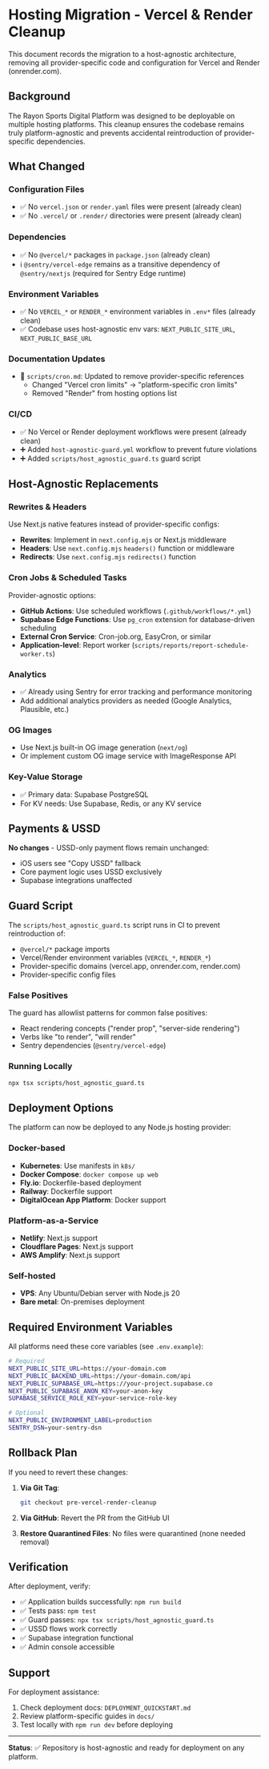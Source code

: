 # Hosting Migration - Vercel & Render Cleanup

This document records the migration to a host-agnostic architecture, removing all provider-specific code and configuration for Vercel and Render (onrender.com).

## Background

The Rayon Sports Digital Platform was designed to be deployable on multiple hosting platforms. This cleanup ensures the codebase remains truly platform-agnostic and prevents accidental reintroduction of provider-specific dependencies.

## What Changed

### Configuration Files
- ✅ No `vercel.json` or `render.yaml` files were present (already clean)
- ✅ No `.vercel/` or `.render/` directories were present (already clean)

### Dependencies
- ✅ No `@vercel/*` packages in `package.json` (already clean)
- ℹ️ `@sentry/vercel-edge` remains as a transitive dependency of `@sentry/nextjs` (required for Sentry Edge runtime)

### Environment Variables
- ✅ No `VERCEL_*` or `RENDER_*` environment variables in `.env*` files (already clean)
- ✅ Codebase uses host-agnostic env vars: `NEXT_PUBLIC_SITE_URL`, `NEXT_PUBLIC_BASE_URL`

### Documentation Updates
- 📝 `scripts/cron.md`: Updated to remove provider-specific references
  - Changed "Vercel cron limits" → "platform-specific cron limits"
  - Removed "Render" from hosting options list

### CI/CD
- ✅ No Vercel or Render deployment workflows were present (already clean)
- ➕ Added `host-agnostic-guard.yml` workflow to prevent future violations
- ➕ Added `scripts/host_agnostic_guard.ts` guard script

## Host-Agnostic Replacements

### Rewrites & Headers
Use Next.js native features instead of provider-specific configs:
- **Rewrites**: Implement in `next.config.mjs` or Next.js middleware
- **Headers**: Use `next.config.mjs` `headers()` function or middleware
- **Redirects**: Use `next.config.mjs` `redirects()` function

### Cron Jobs & Scheduled Tasks
Provider-agnostic options:
- **GitHub Actions**: Use scheduled workflows (`.github/workflows/*.yml`)
- **Supabase Edge Functions**: Use `pg_cron` extension for database-driven scheduling
- **External Cron Service**: Cron-job.org, EasyCron, or similar
- **Application-level**: Report worker (`scripts/reports/report-schedule-worker.ts`)

### Analytics
- ✅ Already using Sentry for error tracking and performance monitoring
- Add additional analytics providers as needed (Google Analytics, Plausible, etc.)

### OG Images
- Use Next.js built-in OG image generation (`next/og`)
- Or implement custom OG image service with ImageResponse API

### Key-Value Storage
- ✅ Primary data: Supabase PostgreSQL
- For KV needs: Use Supabase, Redis, or any KV service

## Payments & USSD

**No changes** - USSD-only payment flows remain unchanged:
- iOS users see "Copy USSD" fallback
- Core payment logic uses USSD exclusively
- Supabase integrations unaffected

## Guard Script

The `scripts/host_agnostic_guard.ts` script runs in CI to prevent reintroduction of:
- `@vercel/*` package imports
- Vercel/Render environment variables (`VERCEL_*`, `RENDER_*`)
- Provider-specific domains (vercel.app, onrender.com, render.com)
- Provider-specific config files

### False Positives
The guard has allowlist patterns for common false positives:
- React rendering concepts ("render prop", "server-side rendering")
- Verbs like "to render", "will render"
- Sentry dependencies (`@sentry/vercel-edge`)

### Running Locally
```bash
npx tsx scripts/host_agnostic_guard.ts
```

## Deployment Options

The platform can now be deployed to any Node.js hosting provider:

### Docker-based
- **Kubernetes**: Use manifests in `k8s/`
- **Docker Compose**: `docker compose up web`
- **Fly.io**: Dockerfile-based deployment
- **Railway**: Dockerfile support
- **DigitalOcean App Platform**: Docker support

### Platform-as-a-Service
- **Netlify**: Next.js support
- **Cloudflare Pages**: Next.js support
- **AWS Amplify**: Next.js support

### Self-hosted
- **VPS**: Any Ubuntu/Debian server with Node.js 20
- **Bare metal**: On-premises deployment

## Required Environment Variables

All platforms need these core variables (see `.env.example`):
```bash
# Required
NEXT_PUBLIC_SITE_URL=https://your-domain.com
NEXT_PUBLIC_BACKEND_URL=https://your-domain.com/api
NEXT_PUBLIC_SUPABASE_URL=https://your-project.supabase.co
NEXT_PUBLIC_SUPABASE_ANON_KEY=your-anon-key
SUPABASE_SERVICE_ROLE_KEY=your-service-role-key

# Optional
NEXT_PUBLIC_ENVIRONMENT_LABEL=production
SENTRY_DSN=your-sentry-dsn
```

## Rollback Plan

If you need to revert these changes:

1. **Via Git Tag**:
   ```bash
   git checkout pre-vercel-render-cleanup
   ```

2. **Via GitHub**: Revert the PR from the GitHub UI

3. **Restore Quarantined Files**: No files were quarantined (none needed removal)

## Verification

After deployment, verify:
- ✅ Application builds successfully: `npm run build`
- ✅ Tests pass: `npm test`
- ✅ Guard passes: `npx tsx scripts/host_agnostic_guard.ts`
- ✅ USSD flows work correctly
- ✅ Supabase integration functional
- ✅ Admin console accessible

## Support

For deployment assistance:
1. Check deployment docs: `DEPLOYMENT_QUICKSTART.md`
2. Review platform-specific guides in `docs/`
3. Test locally with `npm run dev` before deploying

---

**Status**: ✅ Repository is host-agnostic and ready for deployment on any platform.
